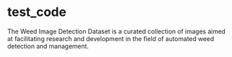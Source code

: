 # test_code
The Weed Image Detection Dataset is a curated collection of images aimed at facilitating research and development in the field of automated weed detection and management. 
